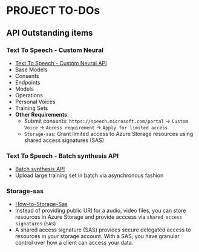 # PROJECT TO-DOs

## API Outstanding items
### Text To Speech - Custom Neural
- [Text To Speech - Custom Neural API](https://learn.microsoft.com/en-gb/rest/api/aiservices/speechapi/operation-groups?view=rest-aiservices-speechapi-2024-02-01-preview)
- Base Models
- Consents
- Endpoints
- Models
- Operations
- Personal Voices
- Training Sets
- **Other Requirements**:
  - Submit consents: `https://speech.microsoft.com/portal` -> `Custom Voice` -> `Access requirement` -> `Apply for limited access`
  - `Storage-sas`: Grant limited access to Azure Storage resources using shared access signatures (SAS)

### Text To Speech - Batch synthesis API
- [Batch synthesis API](https://learn.microsoft.com/en-us/azure/ai-services/speech-service/batch-synthesis)
- Upload large training set in batch via asynchronous fashion

### Storage-sas
- [How-to-Storage-Sas](https://learn.microsoft.com/en-us/azure/storage/common/storage-sas-overview)
- Instead of providing public URI for a audio, video files, you can store resources in Azure Storage and provide acccess via `shared access signatures` (`SAS`)
- A shared access signature (SAS) provides secure delegated access to resources in your storage account. With a SAS, you have granular control over how a client can access your data.


